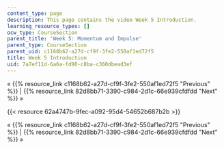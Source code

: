 ```yaml
---
content_type: page
description: This page contains the video Week 5 Introduction.
learning_resource_types: []
ocw_type: CourseSection
parent_title: 'Week 5: Momentum and Impulse'
parent_type: CourseSection
parent_uid: c1168b62-a27d-cf9f-3fe2-550af1ed72f5
title: Week 5 Introduction
uid: 7a7ef11d-6a6a-fd90-c8ba-c360dbead3ef
---
```


« {{% resource_link c1168b62-a27d-cf9f-3fe2-550af1ed72f5 "Previous" %}} | {{% resource_link 82d8bb71-3390-c984-2d1c-66e939cfdfdd "Next" %}} »

{{< resource 62a4747b-9fec-a092-95d4-54652b687b2b >}}

« {{% resource_link c1168b62-a27d-cf9f-3fe2-550af1ed72f5 "Previous" %}} | {{% resource_link 82d8bb71-3390-c984-2d1c-66e939cfdfdd "Next" %}} »